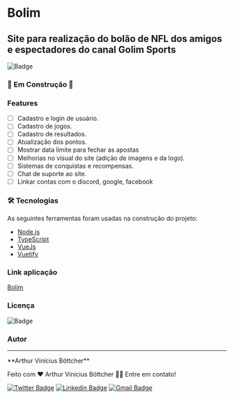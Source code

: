 # Bolim

## Site para realização do bolão de NFL dos amigos e espectadores do canal Golim Sports

![Badge](https://img.shields.io/github/stars/ArthurBottcher/Bolim)

### 🚧 Em Construção 🚧

### Features

- [ ] Cadastro e login de usuário.
- [ ] Cadastro de jogos.
- [ ] Cadastro de resultados.
- [ ] Atualização dos pontos.
- [ ] Mostrar data limite para fechar as apostas
- [ ] Melhorias no visual do site (adição de imagens e da logo).
- [ ] Sistemas de conquistas e recompensas.
- [ ] Chat de suporte ao site.
- [ ] Linkar contas com o discord, google, facebook

### 🛠 Tecnologias

As seguintes ferramentas foram usadas na construção do projeto:

- [Node.js](https://nodejs.org/en/)
- [TypeScript](https://www.typescriptlang.org/)
- [VueJs](https://vuejs.org/)
- [Vuetify](https://vuetifyjs.com/en/)

### Link aplicação

[Bolim](https://bolim.vercel.app/)

### Licença

![Badge](https://img.shields.io/github/license/ArthurBottcher/Bolim)

### Autor

---

\*\*Arthur Vinícius Böttcher\*\*

Feito com ❤️ Arthur Vinícius Böttcher 👋🏽 Entre em contato!

[![Twitter Badge](https://img.shields.io/badge/-@ArthurVBottcher-1ca0f1?style=flat-square&labelColor=1ca0f1&logo=twitter&logoColor=white&link=https://twitter.com/ArthurVBottcher)](https://twitter.com/ArthurVBottcher) [![Linkedin Badge](https://img.shields.io/badge/-Arthur-blue?style=flat-square&logo=Linkedin&logoColor=white&link=https://www.linkedin.com/in/Arthur-Vinicius-Bottcher/)](https://www.linkedin.com/in/Arthur-Vinicius-Bottcher/)
[![Gmail Badge](https://img.shields.io/badge/-arthurbottcher@gmail.com-c14438?style=flat-square&logo=Gmail&logoColor=white&link=mailto:arthurbottcher@gmail.com)](mailto:arthurbottcher@gmail.com)
